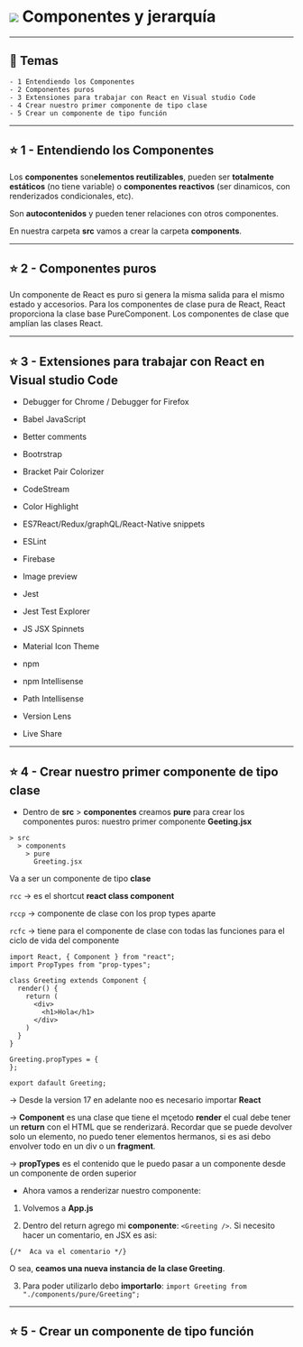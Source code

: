 # <img src="https://img.icons8.com/office/40/null/react.png"/>  Componentes y jerarquía

---

## :book: Temas

```
- 1 Entendiendo los Componentes
- 2 Componentes puros
- 3 Extensiones para trabajar con React en Visual studio Code
- 4 Crear nuestro primer componente de tipo clase
- 5 Crear un componente de tipo función
```

---

## :star: 1 - Entendiendo los Componentes

Los **componentes** son**elementos reutilizables**, pueden ser **totalmente estáticos** (no tiene variable) o **componentes reactivos** (ser dinamicos, con renderizados condicionales, etc).

Son **autocontenidos** y pueden tener relaciones con otros componentes.

En nuestra carpeta **src** vamos a crear la carpeta **components**. 

---

## :star:  2 - Componentes puros

Un componente de React es puro si genera la misma salida para el mismo estado y accesorios. Para los componentes de clase pura de React, React proporciona la clase base PureComponent. Los componentes de clase que amplían las clases React.

---

## :star:  3 - Extensiones para trabajar con React en Visual studio Code

- Debugger for Chrome / Debugger for Firefox

- Babel JavaScript

- Better comments

- Bootrstrap

- Bracket Pair Colorizer

- CodeStream

- Color Highlight

- ES7React/Redux/graphQL/React-Native snippets

- ESLint

- Firebase

- Image preview

- Jest

- Jest Test Explorer

- JS JSX Spinnets

- Material Icon Theme

- npm

- npm Intellisense

- Path Intellisense

- Version Lens

- Live Share

---

## :star:  4 - Crear nuestro primer componente de tipo clase

- Dentro de **src** > **componentes** creamos **pure** para crear los componentes puros: nuestro primer componente **Geeting.jsx**

```
> src
  > components
    > pure
      Greeting.jsx
```

Va a ser un componente de tipo **clase**

```rcc``` -> es el shortcut **react class component**

```rccp``` -> componente de clase con los prop types aparte

```rcfc``` -> tiene para el componente de clase con todas las funciones para el ciclo de vida del componente


```JSX
import React, { Component } from "react";
import PropTypes from "prop-types";

class Greeting extends Component {
  render() {
    return (
      <div>
        <h1>Hola</h1>
      </div>
    )
  }
}

Greeting.propTypes = {
};

export dafault Greeting;
```


-> Desde la version 17 en adelante noo es necesario importar **React**

-> **Component** es una clase que tiene el mçetodo **render** el cual debe tener un **return** con el HTML que se renderizará. Recordar que se puede devolver solo un elemento, no puedo tener elementos hermanos, si es asi debo envolver todo en un div o un **fragment**.

-> **propTypes** es el contenido que le puedo pasar a un componente desde un componente de orden superior

- Ahora vamos a renderizar nuestro componente:

1. Volvemos a **App.js**

2. Dentro del return agrego mi **componente**: ```<Greeting />```. Si necesito hacer un comentario, en JSX es asi: 
```JSX 
{/*  Aca va el comentario */} 
```
O sea, **ceamos una nueva instancia de la clase Greeting**.

3. Para poder utilizarlo debo **importarlo**:  ```import Greeting from "./components/pure/Greeting"; ``` 


---

## :star:  5 - Crear un componente de tipo función
